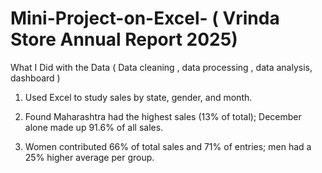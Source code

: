 # Mini-Project-on-Excel- ( Vrinda Store Annual Report 2025)

What I Did with the Data ( Data cleaning , data processing , data analysis, dashboard )

1. Used Excel to study sales by state, gender, and month.

2. Found Maharashtra had the highest sales (13% of total); December alone made up 91.6% of all sales.

3. Women contributed 66% of total sales and 71% of entries; men had a 25% higher average per group.

